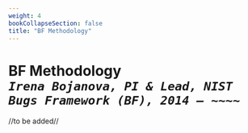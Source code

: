 ```yaml
---
weight: 4
bookCollapseSection: false
title: "BF Methodology"
---
```

# BF Methodology <br/>_`Irena Bojanova, PI & Lead, NIST Bugs Framework (BF), 2014 – ~~~~`_

//to be added//

<!-- The methodology for developing a BF class is as follows (see Figure 1): First, we identify the software execution phase, where a specific kind of bugs could occur. Then, we identify the operations for that phase. On step 3, we define a BF model showing operations flow. Then, we identify all causes. The initial causes are always improper operations. The intermediate causes are improper operands. On steps 5 and 6, we identify all consequences that propagate as causes to other weaknesses and all the final errors. Then we identify the possible failures. On step 8, we identify the attributes helpful to describe such a bug or weakness. On step 9, we try to identify possible sites in code. This step is applicable mainly for low level bugs.
<br/><br/>
{{< img src="images/BF methodology.png" height="250" caption="Figure 1. BF Methodology" >}}
<br/>
We create bugs models to help us identify the BF classes. They show the phases, where particular types of bugs could occur, and the possible flow of operations. For example, the [BF Memory Bugs Model](/BF/info/bf-classes/_mem/model/) shows the identifies phases and operations for memory addressing, allocation, use, and deallocation bugs. It assures the corresponding BF classes MAD, MAL, MUS, and MDL do not overlap in operations.
 -->






<!-- Methodology for Developing a BF Class 
Identify a software phase in which a kind of bugs may be introduced– this would define the new BF class.
Identify the operations for that phase– these would define the values of the main attribute Operation. 
Identify the operands (inputs) for those operations– these would define the main input_i attributes, where input_i are class specific.
Identify all improper results from the operations– these would define the consequences 
Define a BF model of operations flow – could include closely related BF classes. 
Identify all improper operation states– these would define the “Improper Operation” list of causes.
Identify all improper states of operands– these would define the “Improper input_i” list of causes.
Identify  all  consequences  that  propagate  as  causes  to another bug (all improper results that are input to operations in next bugs)– these would define the “Improper input_i” list of consequences.
Identify  all  consequences that do not propagate to other bugs– these would define the “Software Collapse” list of consequences, and other class specific consequences that may lead to other consequences, but are not causes of other bugs.
Identify specific Descriptive Attributes for operations and inputs.
Define the BF class graph. -->


<!-- The methodology for developing a BF class is as follows (see Figure 1): 
1.  Identify the software execution phase, where a specific kind of bugs could occur. 
2.  Identify the operations for that phase. 
3.  Define a BF model showing operations flow. 
4.  Identify all causes. The initial causes are always improper operations. The intermediate causes are improper operands. 
5.  Identify all consequences that propagate as causes to other weaknesses.
6.  Identify all consequences that are final errors leading to failures. 
7.  Identify all possible failures. 
8.  Identify the attributes helpful to describe such a bug or weakness. 
9.  Identify possible sites in code. This step is applicable mainly for low level bugs. -->